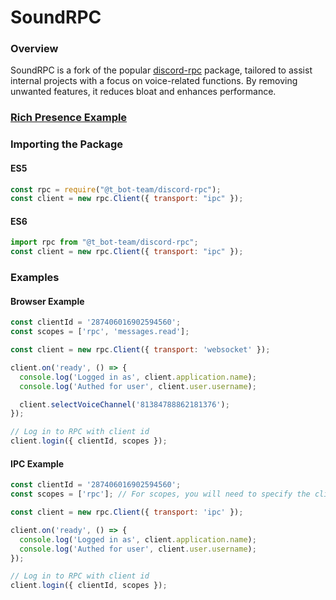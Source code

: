 # SoundRPC

### Overview
SoundRPC is a fork of the popular [discord-rpc](https://github.com/discordjs/RPC) package, tailored to assist internal projects with a focus on voice-related functions. By removing unwanted features, it reduces bloat and enhances performance.

### [Rich Presence Example](https://github.com/discordjs/RPC/blob/master/example)

### Importing the Package

#### ES5
```javascript
const rpc = require("@t_bot-team/discord-rpc");
const client = new rpc.Client({ transport: "ipc" });
```

#### ES6
```javascript
import rpc from "@t_bot-team/discord-rpc";
const client = new rpc.Client({ transport: "ipc" });
```

### Examples

#### Browser Example
```javascript
const clientId = '287406016902594560';
const scopes = ['rpc', 'messages.read'];

const client = new rpc.Client({ transport: 'websocket' });

client.on('ready', () => {
  console.log('Logged in as', client.application.name);
  console.log('Authed for user', client.user.username);

  client.selectVoiceChannel('81384788862181376');
});

// Log in to RPC with client id
client.login({ clientId, scopes });
```

#### IPC Example
```javascript
const clientId = '287406016902594560';
const scopes = ['rpc']; // For scopes, you will need to specify the clientSecret in the login options

const client = new rpc.Client({ transport: 'ipc' });

client.on('ready', () => {
  console.log('Logged in as', client.application.name);
  console.log('Authed for user', client.user.username);
});

// Log in to RPC with client id
client.login({ clientId, scopes });
```
